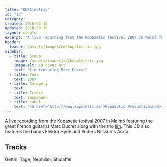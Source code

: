 ```yaml
---
title: "KOPAlectric"
id: "13"
category: 
created: 2010-03-15
updated: 2010-03-15
layout: single
excerpt: "A live recording from the Kopasetic festival 2007 in Malmö featuring the great French gui..."
header: 
  teaser: /assets/images/cd/kopalectric.jpg
sidebar:
  - title: Group
    image: /assets/images/cd/kopalectric.jpg
    image-alt: CD cover art
    text: "lim featuring Marc Ducret"
  - title: Year
    text: 2007
  - title: Category
    text: 
  - title: Credit
    text: Saxophone
  - title: Label
    text: "<a href='http://www.kopasetic.se'>Kopasetic Productions</a>, KOPACD016"
---
```


A live recording from the Kopasetic festival 2007 in Malmö featuring the great French guitarist Marc Ducret along with the trio <a href='http://www.henrikfrisk.com/index.jsp?metaId=music&id=proj&about=1&field=id&query=1'>lim</a>. This CD also features the bands Elektra Hyde and Anders Nilsson's Aorta.
<h2>Tracks</h2>
Gettin' Tage; Nephilim; Shulaffel
